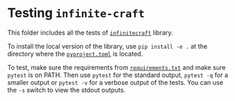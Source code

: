 # Testing `infinite-craft`
This folder includes all the tests of [`infinitecraft`](/infinitecraft/) library.

To install the local version of the library, use `pip install -e .` at the directory where the [`pyproject.toml`](/pyproject.toml) is located.

To test, make sure the requirements from [`requirements.txt`](/requirements.txt) and make sure `pytest` is on PATH. Then use `pytest` for the standard output, `pytest -q` for a smaller output or `pytest -v` for a verbose output of the tests. You can use the `-s` switch to view the stdout outputs.